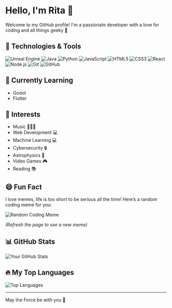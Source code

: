 # Hello, I'm Rita 👋

Welcome to my GitHub profile! I'm a passionate developer with a love for coding and all things geeky 👾

## 🔧 Technologies & Tools
![Unreal Engine](https://img.shields.io/badge/-Unreal%20Engine-000?&logo=Unreal-Engine)
![Java](https://img.shields.io/badge/-Java-000?&logo=Java)
![Python](https://img.shields.io/badge/-Python-000?&logo=Python)
![JavaScript](https://img.shields.io/badge/-JavaScript-000?&logo=JavaScript)
![HTML5](https://img.shields.io/badge/-HTML5-000?&logo=HTML5)
![CSS3](https://img.shields.io/badge/-CSS3-000?&logo=CSS3)
![React](https://img.shields.io/badge/-React-000?&logo=React)
![Node.js](https://img.shields.io/badge/-Node.js-000?&logo=Node.js)
![Git](https://img.shields.io/badge/-Git-000?&logo=Git)
![GitHub](https://img.shields.io/badge/-GitHub-000?&logo=GitHub)

## 🌱 Currently Learning
- Godot
- Flutter

## 🎯 Interests
- Music 🎹🎻🎸
- Web Development 💻
- Machine Learning 💻
- Cybersecurity 🔒
- Astrophysics 🔭
- Video Games 🎮
- Reading 📚

## 😄 Fun Fact
I love memes, life is too short to be serious all the time! Here’s a random coding meme for you:

![Random Coding Meme](https://source.unsplash.com/featured/?coding,meme)

*(Refresh the page to see a new meme)*

## 📊 GitHub Stats
![Your GitHub Stats](https://github-readme-stats.vercel.app/api?username=yourusername&show_icons=true&hide_border=true)

## 🔥 My Top Languages
![Top Languages](https://github-readme-stats.vercel.app/api/top-langs/?username=yourusername&layout=compact)

---

May the Force be with you 💫